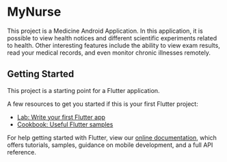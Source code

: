 # MyNurse

This project is a Medicine Android Application. In this application, it is possible to view health notices and different scientific experiments related to health. Other interesting features include the ability to view exam results, read your medical records, and even monitor chronic illnesses remotely.

## Getting Started

This project is a starting point for a Flutter application.

A few resources to get you started if this is your first Flutter project:

- [Lab: Write your first Flutter app](https://flutter.dev/docs/get-started/codelab)
- [Cookbook: Useful Flutter samples](https://flutter.dev/docs/cookbook)

For help getting started with Flutter, view our
[online documentation](https://flutter.dev/docs), which offers tutorials,
samples, guidance on mobile development, and a full API reference.
